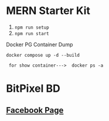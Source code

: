 # MERN Starter Kit

1. `npm run setup`
2. `npm run start`

Docker PG Container Dump

`docker compose up -d --build`

` for show container--->  docker ps -a`

# BitPixel BD

## [Facebook Page](https://www.facebook.com/bitpixelbd)

<!-- ## [Demo Site Link](https://martfury.botble.com) -->
